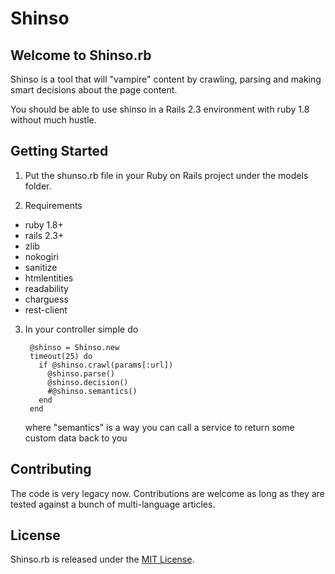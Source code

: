 Shinso
======

## Welcome to Shinso.rb

Shinso is a tool that will "vampire" content by crawling, parsing and making smart decisions about the page content.

You should be able to use shinso in a Rails 2.3 environment with ruby 1.8 without much hustle.

## Getting Started

1. Put the shunso.rb file in your Ruby on Rails project under the models folder.

2. Requirements

- ruby 1.8+
- rails 2.3+
- zlib
- nokogiri
- sanitize
- htmlentities
- readability
- charguess
- rest-client

3. In your controller simple do

        @shinso = Shinso.new
        timeout(25) do
          if @shinso.crawl(params[:url])
            @shinso.parse()
            @shinso.decision()
            #@shinso.semantics()
          end
        end

   where "semantics" is a way you can call a service to return some custom data back to you

## Contributing

The code is very legacy now. Contributions are welcome as long as they are tested against a bunch of multi-language articles.

## License

Shinso.rb is released under the [MIT License](http://www.opensource.org/licenses/MIT).
